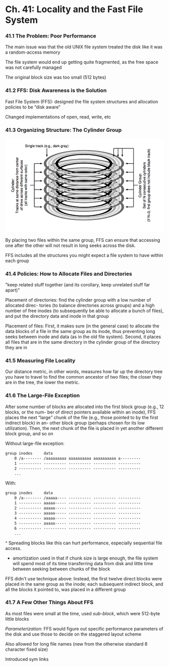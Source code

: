 # Ch. 41: Locality and the Fast File System

### 41.1 The Problem: Poor Performance

The main issue was that the old UNIX file system treated the disk like it was a random-access memory

The file system would end up getting quite fragmented, as the free space was not carefully managed

The original block size was too small (512 bytes)

### 41.2 FFS: Disk Awareness is the Solution

Fast File System (FFS): designed the file system structures and allocation policies to be “disk aware”

Changed implementations of open, read, write, etc

### 41.3 Organizing Structure: The Cylinder Group

![](../img/41.png)

By placing two files within the same group, FFS can ensure that accessing one after the other will not result in long seeks across the disk.

FFS includes all the structures you might expect a file system to have within each group

### 41.4 Policies: How to Allocate Files and Directories

"keep related stuff together (and its corollary, keep unrelated stuff far apart)"

Placement of directories: find the cylinder group with a low number of allocated direc- tories (to balance directories across groups) and a high number of free inodes (to subsequently be able to allocate a bunch of files), and put the directory data and inode in that group

Placement of files: First, it makes sure (in the general case) to allocate the data blocks of a file in the same group as its inode, thus preventing long seeks between inode and data (as in the old file system). Second, it places all files that are in the same directory in the cylinder group of the directory they are in

### 41.5 Measuring File Locality

Our distance metric, in other words, measures how far up the directory tree you have to travel to find the common ancestor of two files; the closer they are in the tree, the lower the metric.

### 41.6 The Large-File Exception

After some number of blocks are allocated into the first block group (e.g., 12 blocks, or the num- ber of direct pointers available within an inode), FFS places the next “large” chunk of the file (e.g., those pointed to by the first indirect block) in an- other block group (perhaps chosen for its low utilization). Then, the next chunk of the file is placed in yet another different block group, and so on

Without large-file exception:
```
group inodes     data
    0 /a-------- /aaaaaaaaa aaaaaaaaaa aaaaaaaaaa a---------
    1 ---------- ---------- ---------- ---------- ----------
    2 ---------- ---------- ---------- ---------- ----------
    ...
```

With:
```
group inodes     data
    0 /a-------- /aaaaa---- ---------- ---------- ----------
    1 ---------- aaaaa----- ---------- ---------- ----------
    2 ---------- aaaaa----- ---------- ---------- ----------
    3 ---------- aaaaa----- ---------- ---------- ----------
    4 ---------- aaaaa----- ---------- ---------- ----------
    5 ---------- aaaaa----- ---------- ---------- ----------
    6 ---------- ---------- ---------- ---------- ----------
    ...
```

^ Spreading blocks like this can hurt performance, especially sequential file access.
  - amortization used in that if chunk size is large enough, the file system will spend most of its time transferring data from disk and little time between seeking between chunks of the block

FFS didn't use technique above: Instead, the first twelve direct blocks were placed in the same group as the inode; each subsequent indirect block, and all the blocks it pointed to, was placed in a different group

### 41.7 A Few Other Things About FFS

As most files were small at the time, used *sub-block*, which were 512-byte little blocks

*Parameterization*: FFS would figure out specific performance parameters of the disk and use those to decide on the staggered layout scheme

Also allowed for long file names (new from the otherwise standard 8 character fixed size)

Introduced sym links

